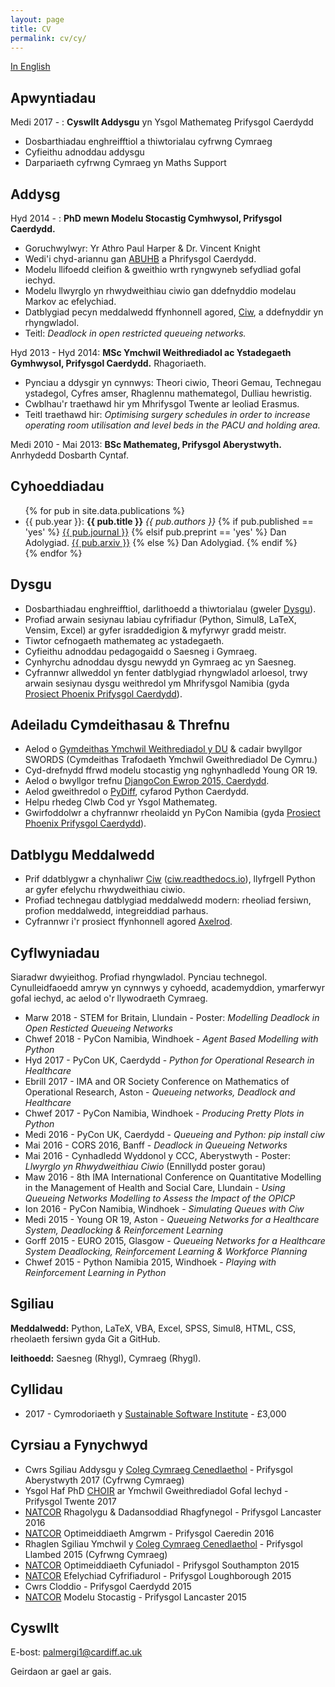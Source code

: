 ```yaml
---
layout: page
title: CV
permalink: cv/cy/
---
```


[In English](/cv/)

## Apwyntiadau

Medi 2017 - : **Cyswllt Addysgu** yn Ysgol Mathemateg Prifysgol Caerdydd

+ Dosbarthiadau enghreifftiol a thiwtorialau cyfrwng Cymraeg
+ Cyfieithu adnoddau addysgu
+ Darpariaeth cyfrwng Cymraeg yn Maths Support


## Addysg

Hyd 2014 - : **PhD mewn Modelu Stocastig Cymhwysol, Prifysgol Caerdydd.**

* Goruchwylwyr: Yr Athro Paul Harper & Dr. Vincent Knight
* Wedi'i chyd-ariannu gan [ABUHB](http://www.wales.nhs.uk/sitesplus/866/home) a Phrifysgol Caerdydd.
* Modelu llifoedd cleifion & gweithio wrth ryngwyneb sefydliad gofal iechyd.
* Modelu llwyrglo yn rhwydweithiau ciwio gan ddefnyddio modelau Markov ac efelychiad.
* Datblygiad pecyn meddalwedd ffynhonnell agored, [Ciw](http://ciw.readthedocs.io/), a ddefnyddir yn rhyngwladol.
* Teitl: *Deadlock in open restricted queueing networks.*


Hyd 2013 - Hyd 2014: **MSc Ymchwil Weithrediadol ac Ystadegaeth Gymhwysol, Prifysgol Caerdydd.** Rhagoriaeth.

* Pynciau a ddysgir yn cynnwys: Theori ciwio, Theori Gemau, Technegau ystadegol, Cyfres amser, Rhaglennu mathemategol, Dulliau hewristig.
* Cwblhau'r traethawd hir ym Mhrifysgol Twente ar leoliad Erasmus.
* Teitl traethawd hir: *Optimising surgery schedules in order to increase operating room utilisation and level beds in the PACU and holding area.*

Medi 2010 - Mai 2013: **BSc Mathemateg, Prifysgol Aberystwyth.** Anrhydedd Dosbarth Cyntaf.



## Cyhoeddiadau
<ul>
{% for pub in site.data.publications %}
  <li>{{ pub.year }}: <b>{{ pub.title }}</b> <i>{{ pub.authors }}</i> 
  	{% if pub.published == 'yes' %}
  	  <a class="page-link" href="{{ pub.link }}">{{ pub.journal }}</a>
  	{% elsif pub.preprint == 'yes' %}
  	  Dan Adolygiad. <a class="page-link" href="{{ pub.link }}">{{ pub.arxiv }}</a>
  	{% else %}
  	  Dan Adolygiad.
  	{% endif %}
  </li>
{% endfor %}
</ul>


## Dysgu

* Dosbarthiadau enghreifftiol, darlithoedd a thiwtorialau (gweler [Dysgu](/teaching/)).
* Profiad arwain sesiynau labiau cyfrifiadur (Python, Simul8, LaTeX, Vensim, Excel) ar gyfer israddedigion & myfyrwyr gradd meistr.
* Tiwtor cefnogaeth mathemateg ac ystadegaeth.
* Cyfieithu adnoddau pedagogaidd o Saesneg i Gymraeg.
* Cynhyrchu adnoddau dysgu newydd yn Gymraeg ac yn Saesneg.
* Cyfrannwr allweddol yn fenter datblygiad rhyngwladol arloesol, trwy arwain sesiynau dysgu weithredol ym Mhrifysgol Namibia (gyda [Prosiect Phoenix Prifysgol Caerdydd](http://www.cardiff.ac.uk/about/our-profile/our-values/engagement/transforming-communities/the-phoenix-project)).



## Adeiladu Cymdeithasau & Threfnu

* Aelod o [Gymdeithas Ymchwil Weithrediadol y DU](https://www.theorsociety.com) & cadair bwyllgor SWORDS (Cymdeithas Trafodaeth Ymchwil Gweithrediadol De Cymru.)
* Cyd-drefnydd ffrwd modelu stocastig yng nghynhadledd Young OR 19.
* Aelod o bwyllgor trefnu [DjangoCon Ewrop 2015, Caerdydd](http://2015.djangocon.eu/).
* Aelod gweithredol o [PyDiff](http://www.pydiff.wales/), cyfarod Python Caerdydd.
* Helpu rhedeg Clwb Cod yr Ysgol Mathemateg.
* Gwirfoddolwr a chyfrannwr rheolaidd yn PyCon Namibia (gyda [Prosiect Phoenix Prifysgol Caerdydd](http://www.cardiff.ac.uk/about/our-profile/our-values/engagement/transforming-communities/the-phoenix-project)).




## Datblygu Meddalwedd

* Prif ddatblygwr a chynhaliwr [Ciw](https://github.com/CiwPython/Ciw) ([ciw.readthedocs.io](http://ciw.readthedocs.io/)), llyfrgell Python ar gyfer efelychu rhwydweithiau ciwio.
* Profiad technegau datblygiad meddalwedd modern: rheoliad fersiwn, profion meddalwedd, integreiddiad parhaus.
* Cyfrannwr i'r prosiect ffynhonnell agored [Axelrod](https://github.com/Axelrod-Python/Axelrod).



## Cyflwyniadau

Siaradwr dwyieithog. Profiad rhyngwladol. Pynciau technegol.
Cynulleidfaoedd amryw yn cynnwys y cyhoedd, academyddion, ymarferwyr gofal iechyd, ac aelod o'r llywodraeth Cymraeg.

* Marw 2018 - STEM for Britain, Llundain - Poster: *Modelling Deadlock in Open Resticted Queueing Networks*
* Chwef 2018 - PyCon Namibia, Windhoek - *Agent Based Modelling with Python*
* Hyd 2017 - PyCon UK, Caerdydd - *Python for Operational Research in Healthcare*
* Ebrill 2017 - IMA and OR Society Conference on Mathematics of Operational Research, Aston - *Queueing networks, Deadlock and Healthcare*
* Chwef 2017 - PyCon Namibia, Windhoek - *Producing Pretty Plots in Python*
* Medi 2016 - PyCon UK, Caerdydd - *Queueing and Python: pip install ciw*
* Mai 2016 - CORS 2016, Banff - *Deadlock in Queueing Networks*
* Mai 2016 - Cynhadledd Wyddonol y CCC, Aberystwyth - Poster: *Llwyrglo yn Rhwydweithiau Ciwio* (Ennillydd poster gorau)
* Maw 2016 - 8th IMA International Conference on Quantitative Modelling in the Management of Health and Social Care, Llundain - *Using Queueing Networks Modelling to Assess the Impact of the OPICP*
* Ion 2016 - PyCon Namibia, Windhoek - *Simulating Queues with Ciw*
* Medi 2015 - Young OR 19, Aston - *Queueing Networks for a Healthcare System, Deadlocking & Reinforcement Learning*
* Gorff 2015 - EURO 2015, Glasgow - *Queueing Networks for a Healthcare System Deadlocking, Reinforcement Learning & Workforce Planning*
* Chwef 2015 - Python Namibia 2015, Windhoek - *Playing with Reinforcement Learning in Python*


## Sgiliau

**Meddalwedd:**  Python, LaTeX, VBA, Excel, SPSS, Simul8, HTML, CSS, rheolaeth fersiwn gyda Git a GitHub.

**Ieithoedd:**  Saesneg (Rhygl), Cymraeg (Rhygl).


## Cyllidau

+ 2017 - Cymrodoriaeth y [Sustainable Software Institute](https://www.software.ac.uk/) - £3,000



## Cyrsiau a Fynychwyd

* Cwrs Sgiliau Addysgu y [Coleg Cymraeg Cenedlaethol](http://www.colegcymraeg.ac.uk/cy/) - Prifysgol Aberystwyth 2017 (Cyfrwng Cymraeg)
* Ysgol Haf PhD [CHOIR](https://www.utwente.nl/en/choir/) ar Ymchwil Gweithrediadol Gofal Iechyd - Prifysgol Twente 2017
* [NATCOR](http://www.natcor.ac.uk) Rhagolygu & Dadansoddiad Rhagfynegol - Prifysgol Lancaster 2016
* [NATCOR](http://www.natcor.ac.uk) Optimeiddiaeth Amgrwm - Prifysgol Caeredin 2016
* Rhaglen Sgiliau Ymchwil y [Coleg Cymraeg Cenedlaethol](http://www.colegcymraeg.ac.uk/cy/) - Prifysgol Llambed 2015 (Cyfrwng Cymraeg)
* [NATCOR](http://www.natcor.ac.uk) Optimeiddiaeth Cyfuniadol - Prifysgol Southampton 2015
* [NATCOR](http://www.natcor.ac.uk) Efelychiad Cyfrifiadurol - Prifysgol Loughborough 2015
* Cwrs Cloddio - Prifysgol Caerdydd 2015
* [NATCOR](http://www.natcor.ac.uk) Modelu Stocastig - Prifysgol Lancaster 2015



## Cyswllt

E-bost: palmergi1@cardiff.ac.uk

Geirdaon ar gael ar gais.